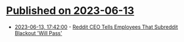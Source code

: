 # [Published on 2023-06-13](index.md)

* [2023-06-13, 17:42:00](https://tech.slashdot.org/story/23/06/13/1742238/reddit-ceo-tells-employees-that-subreddit-blackout-will-pass?utm_source=rss1.0mainlinkanon&utm_medium=feed) - [Reddit CEO Tells Employees That Subreddit Blackout 'Will Pass'](https://tech.slashdot.org/story/23/06/13/1742238/reddit-ceo-tells-employees-that-subreddit-blackout-will-pass?utm_source=rss1.0mainlinkanon&utm_medium=feed)
